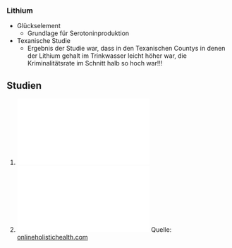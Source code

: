 ### Lithium
- Glückselement
	- Grundlage für Serotoninproduktion
- Texanische Studie
	- Ergebnis der Studie war, dass in den Texanischen Countys in denen der Lithium gehalt im Trinkwasser leicht höher war, die Kriminalitätsrate im Schnitt halb so hoch war!!!

## Studien
1. ![Lithium in Drinking Water](__Attachments/1990-schrauzer.pdf)
2. ![Potential Role for Lithium in Preventing Alzheimer Desease](__Attachments/onlineholistichealth.com-Cure%20for%20Alzheimers.pdf) Quelle: [onlineholistichealth.com](https://www.onlineholistichealth.com/alzheimers/)
